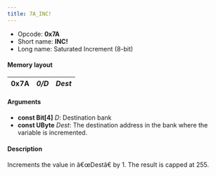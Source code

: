 ```yaml
---
title: 7A_INC!
---
```


- Opcode: **0x7A**
- Short name: **INC!**
- Long name: Saturated Increment (8-bit)

#### Memory layout

| 0x7A | *0/D* | *Dest* |
|------|-------|--------|

#### Arguments

- **const Bit\[4\]** *D*: Destination bank
- **const UByte** *Dest*: The destination address in the bank where the variable is incremented.

#### Description

Increments the value in â€œDestâ€ by 1. The result is capped at 255.
